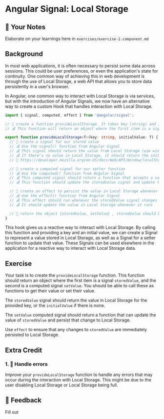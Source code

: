 # Angular Signal: Local Storage 

## 📝 Your Notes

Elaborate on your learnings here in `exercises/exercise-2.component.md`

## Background

In most web applications, it is often necessary to persist some data across sessions. This could be user preferences, or even the application's state for continuity. 
One common way of achieving this in web development is through the use of Local Storage, a web API that allows you to store data persistently in a user's browser.

In Angular, one common way to interact with Local Storage is via services, but with the introduction of Angular Signals, we now have an alternative way to create a custom Hook that handles interaction with Local Storage.

```ts
import { signal, computed, effect } from '@angular/signal';

// 🐨 create a function provideLocalStorage. It takes key (string) and initialValue (generic T) as parameters
// 💰 This function will return an object where the first item is a signal and the second is a computed signal

export function provideLocalStorage<T>(key: string, initialValue: T) {
  // 🐨 create a signal for our stored value
  // 💰 Use the signal() function from Angular Signal
  // 💰 This signal should return the value from Local Storage (use window.localStorage.getItem())
  // 💰 If there's no value in Local Storage, it should return the initialValue
  // 📜 https://developer.mozilla.org/en-US/docs/Web/API/Window/localStorage

  // 🐨 create a computed signal for our setter function
  // 💰 Use the computed() function from Angular Signal
  // 💰 This computed signal should return a function that accepts a value (generic T or a function that returns T)
  // 💰 This function should update the storedValue signal and update the value in Local Storage

  // 🐨 create an effect to persist the value in Local Storage whenever it changes
  // 💰 Use the effect() function from Angular Signal
  // 💰 This effect should run whenever the storedValue signal changes
  // 💰 It should update the value in Local Storage whenever it runs

  // 🐨 return the object {storedValue, setValue} , storedValue should be "asReadonly"
}
```

This hook gives us a reactive way to interact with Local Storage. By calling this function and providing a key and an initial value, we can create a Signal to represent a value stored in Local Storage, as well as a Signal for a setter function to update that value. These Signals can be used elsewhere in the application for a reactive way to interact with Local Storage data.

## Exercise


Your task is to create the `provideLocalStorage` function. This function should return an object where the first item is a signal `storedValue`, and the second is a computed signal `setValue`. You should be able to call these as functions to get their value or set their value.

The `storedValue` signal should return the value in Local Storage for the provided key, or the `initialValue` if there is none.

The `setValue` computed signal should return a function that can update the value of `storedValue` and persist that change to Local Storage.

Use `effect` to ensure that any changes to `storedValue` are immediately persisted to Local Storage.

## Extra Credit

### 1. 💯 Handle errors


Improve your `provideLocalStorage` function to handle any errors that may occur during the interaction with Local Storage. This might be due to the user disabling Local Storage or Local Storage being full.

## 🦉 Feedback

Fill out
